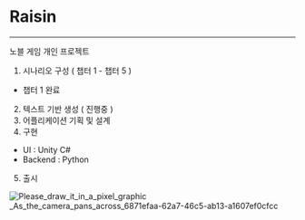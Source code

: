 # Raisin
***
노블 게임 개인 프로젝트
1. 시나리오 구성 ( 챕터 1 - 챕터 5 )
- 챕터 1 완료
2. 텍스트 기반 생성 ( 진행중 )
3. 어플리케이션 기획 및 설계
4. 구현 
- UI : Unity C#
- Backend : Python
5. 출시


![Please_draw_it_in_a_pixel_graphic _As_the_camera_pans_across_6871efaa-62a7-46c5-ab13-a1607ef0cfcc](https://user-images.githubusercontent.com/77655831/236793197-504f0fa6-ef02-4e3a-98c9-ae008084bd0c.png)
